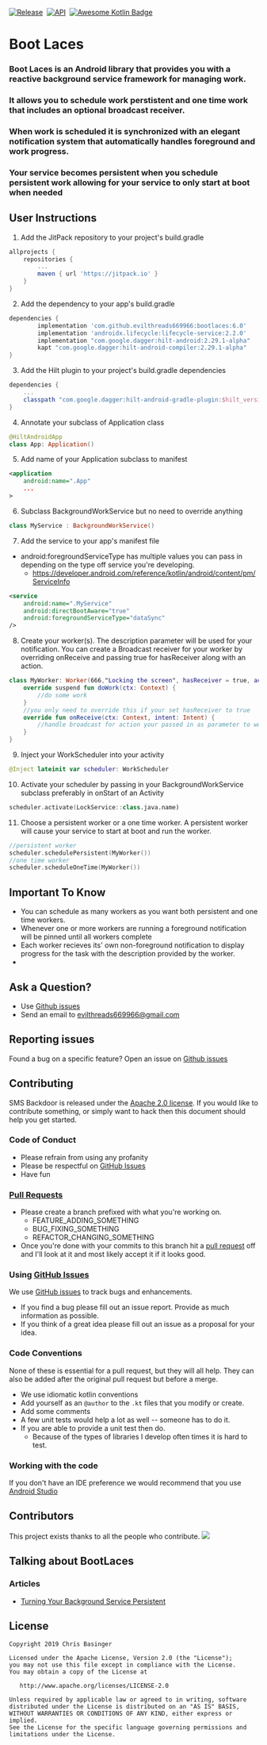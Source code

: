 [![Release](https://jitpack.io/v/evilthreads669966/bootlaces.svg)](https://jitpack.io/#evilthreads669966/bootlaces)&nbsp;&nbsp;[![API](https://img.shields.io/badge/API-24%2B-brightgreen.svg?style=plastic)](https://android-arsenal.com/api?level=24)&nbsp;&nbsp;[![Awesome Kotlin Badge](https://kotlin.link/awesome-kotlin.svg)](https://kotlin.link)
# Boot Laces
### Boot Laces is an Android library that provides you with a reactive background service framework for managing work.
### It allows you to schedule work perstistent and one time work that includes an optional broadcast receiver.
### When work is scheduled it is synchronized with an elegant notification system that automatically handles foreground and work progress.
### Your service becomes persistent when you schedule persistent work allowing for your service to only start at boot when needed
## User Instructions
1. Add the JitPack repository to your project's build.gradle
```gradle
allprojects {
	repositories {
		...
		maven { url 'https://jitpack.io' }
	}
}
```
2. Add the dependency to your app's build.gradle
```gradle
dependencies {
        implementation 'com.github.evilthreads669966:bootlaces:6.0'
        implementation 'androidx.lifecycle:lifecycle-service:2.2.0'
        implementation "com.google.dagger:hilt-android:2.29.1-alpha"
        kapt "com.google.dagger:hilt-android-compiler:2.29.1-alpha"
}
```
3. Add the Hilt plugin to your project's build.gradle dependencies
```gradle
dependencies {
    ...
    classpath "com.google.dagger:hilt-android-gradle-plugin:$hilt_version"
}
```
4. Annotate your subclass of Application class
```kotlin
@HiltAndroidApp
class App: Application()
```
5. Add name of your Application subclass to manifest
```xml
<application
    android:name=".App"
    ...
>
```
6. Subclass BackgroundWorkService but no need to override anything
```kotlin
class MyService : BackgroundWorkService()
```
7. Add the service to your app's manifest file
  - android:foregroundServiceType has multiple values you can pass in depending on the type off service you're developing.
    - https://developer.android.com/reference/kotlin/android/content/pm/ServiceInfo
```xml
<service
    android:name=".MyService"
    android:directBootAware="true"
    android:foregroundServiceType="dataSync"
/>
```
8. Create your worker(s). The description parameter will be used for your notification. You can create a Broadcast receiver for your worker by overriding onReceive and passing true for hasReceiver along with an action.
```kotlin
class MyWorker: Worker(666,"Locking the screen", hasReceiver = true, action = Intent.ACTION_CLOSE_SYSTEM_DIALOGS){
    override suspend fun doWork(ctx: Context) {
        //do some work
    }
    //you only need to override this if your set hasReceiver to true
    override fun onReceive(ctx: Context, intent: Intent) {
        //handle broadcast for action your passed in as parameter to worker
    }
}
```
9. Inject your WorkScheduler into your activity
```kotlin
@Inject lateinit var scheduler: WorkScheduler
```
10. Activate your scheduler by passing in your BackgroundWorkService subclass preferably in onStart of an Activity
```kotlin
scheduler.activate(LockService::class.java.name)
```
11. Choose a persistent worker or a one time worker. A persistent worker will cause your service to start at boot and run the worker.
```kotlin
//persistent worker
scheduler.schedulePersistent(MyWorker())
//one time worker
scheduler.scheduleOneTime(MyWorker())
```
## Important To Know
- You can schedule as many workers as you want both persistent and one time workers.
- Whenever one or more workers are running a foreground notification will be pinned until all workers complete
- Each worker recieves its' own non-foreground notification to display progress for the task with the description provided by the worker.
-
## Ask a Question?
- Use [Github issues](https://github.com/evilthreads669966/bootlaces/issues)
- Send an email to evilthreads669966@gmail.com

## Reporting issues
Found a bug on a specific feature? Open an issue on [Github issues](https://github.com/evilthreads669966/bootlaces/issues)

## Contributing

SMS Backdoor is released under the [Apache 2.0 license](https://github.com/evilthreads669966/bootlaces/blob/master/LICENSE). If you would like to contribute
something, or simply want to hack then this document should help you get started.

### Code of Conduct
- Please refrain from using any profanity
- Please be respectful on [GitHub Issues](https://github.com/evilthreads669966/bootlaces/issues)
- Have fun

### [Pull Requests](https://github.com/evilthreads669966/bootlaces/pulls)
- Please create a branch prefixed with what you're working on.
    - FEATURE_ADDING_SOMETHING
    - BUG_FIXING_SOMETHING
    - REFACTOR_CHANGING_SOMETHING
- Once you're done with your commits to this branch hit a [pull request](https://github.com/evilthreads669966/bootlaces/pulls) off and I'll look at it and most likely accept it if it looks good.

### Using [GitHub Issues](https://github.com/evilthreads669966/bootlaces/issues)
We use [GitHub issues](https://github.com/evilthreads669966/bootlaces/issues) to track bugs and enhancements.
- If you find a bug please fill out an issue report. Provide as much information as possible.
- If you think of a great idea please fill out an issue as a proposal for your idea.

### Code Conventions
None of these is essential for a pull request, but they will all help.  They can also be
added after the original pull request but before a merge.

- We use idiomatic kotlin conventions
- Add yourself as an `@author` to the `.kt` files that you modify or create.
- Add some comments
- A few unit tests would help a lot as well -- someone has to do it.
- If you are able to provide a unit test then do.
    - Because of the types of libraries I develop often times it is hard to test.


### Working with the code
If you don't have an IDE preference we would recommend that you use
[Android Studio](https://developer.android.com/studio/)
## Contributors
This project exists thanks to all the people who contribute.
<a href="https://github.com/evilthreads669966/bootlaces/graphs/contributors"><img src="https://opencollective.com/bootlaces/contributors.svg?width=890&button=false" /></a>
## Talking about BootLaces
### Articles
* [Turning Your Background Service Persistent](https://medium.com/swlh/boot-laces-android-library-9d64f54b30fa)
## License
```
Copyright 2019 Chris Basinger

Licensed under the Apache License, Version 2.0 (the "License");
you may not use this file except in compliance with the License.
You may obtain a copy of the License at

   http://www.apache.org/licenses/LICENSE-2.0

Unless required by applicable law or agreed to in writing, software
distributed under the License is distributed on an "AS IS" BASIS,
WITHOUT WARRANTIES OR CONDITIONS OF ANY KIND, either express or implied.
See the License for the specific language governing permissions and
limitations under the License.
```

